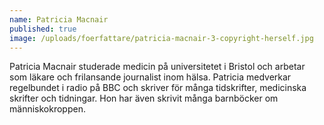 ```yaml
---
name: Patricia Macnair
published: true
image: /uploads/foerfattare/patricia-macnair-3-copyright-herself.jpg
---
```

Patricia Macnair studerade medicin på universitetet i Bristol och arbetar som läkare och frilansande journalist inom hälsa. Patricia medverkar regelbundet i radio på BBC och skriver för många tidskrifter, medicinska skrifter och tidningar. Hon har även skrivit många barnböcker om människokroppen.

